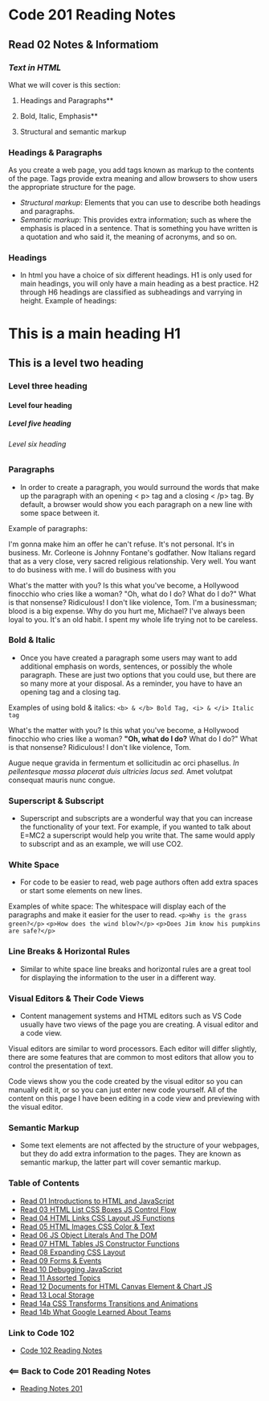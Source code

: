 # Code 201 Reading Notes
## Read 02 Notes & Informatiom

### ***Text in HTML***
What we will cover is this section:

  1. Headings and Paragraphs**

  2. Bold, Italic, Emphasis**

  3. Structural and semantic markup

### Headings & Paragraphs 
As you create a web page, you add tags known as markup to the contents of the page. Tags provide extra meaning and allow browsers to show users the appropriate structure for the page.
- *Structural markup*: Elements that you can use to describe both headings and paragraphs. 
- *Semantic markup*: This provides extra information; such as where the emphasis is placed in a sentence. That is something you have written is a quotation and who said it, the meaning of acronyms, and so on.

### Headings
- In html you have a choice of six different headings. H1 is only used for main headings, you will only have a main heading as a best practice. H2 through H6 headings are classified as subheadings and varrying in height. Example of headings:
<h1>This is a main heading H1</h1>
<h2>This is a level two heading</h2>
<h3>Level three heading</h3>
<h4>Level four heading</h4>
<h5>Level five heading</h5>
<h6>Level six heading</h6>

### Paragraphs
- In order to create a paragraph, you would surround the words that make up the paragraph with an opening < p> tag and a closing < /p> tag. By default, a browser would show you each paragraph on a new line with some space between it. 

Example of paragraphs:
<p>I'm gonna make him an offer he can't refuse. It's not personal. It's in business. Mr. Corleone is Johnny Fontane's godfather. Now Italians regard that as a very close, very sacred religious relationship. Very well. You want to do business with me. I will do business with you</p>

<p>What's the matter with you? Is this what you've become, a Hollywood finocchio who cries like a woman? "Oh, what do I do? What do I do?" What is that nonsense? Ridiculous! I don't like violence, Tom. I'm a businessman; blood is a big expense. Why do you hurt me, Michael? I've always been loyal to you. It's an old habit. I spent my whole life trying not to be careless.</p>

### Bold & Italic
- Once you have created a paragraph some users may want to add additional emphasis on words, sentences, or possibly the whole paragraph. These are just two options that you could use, but there are so many more at your disposal. As a reminder, you have to have an opening tag and a closing tag. 

Examples of using bold & italics: `<b> & </b> Bold Tag, <i> & </i> Italic tag`
<p>What's the matter with you? Is this what you've become, a Hollywood finocchio who cries like a woman? <b>"Oh, what do I do?</b> What do I do?" What is that nonsense? Ridiculous! I don't like violence, Tom.
<p>Augue neque gravida in fermentum et sollicitudin ac orci phasellus. <i> In pellentesque massa placerat duis ultricies lacus sed.</i> Amet volutpat consequat mauris nunc congue.

### Superscript & Subscript
- Superscript and subscripts are a wonderful way that you can increase the functionality of your text. For example, if you wanted to talk about E=MC2 a superscript would help you write that. The same would apply to subscript and as an example, we will use CO2.

### White Space
- For code to be easier to read, web page authors often add extra spaces or start some elements on new lines. 

Examples of white space: The whitespace will display each of the paragraphs and make it easier for the user to read. 
`<p>Why is the grass green?</p>`
`<p>How does the wind blow?</p>`
`<p>Does Jim know his pumpkins are safe?</p>`

### Line Breaks & Horizontal Rules
- Similar to white space line breaks and horizontal rules are a great tool for   displaying the information to the user in a different way.


### Visual Editors & Their Code Views
- Content management systems and HTML editors such as VS Code usually have two views of the page you are creating. A visual editor and a code view. 

Visual editors are similar to word processors. Each editor will differ slightly, there are some features that are common to most editors that allow you to control the presentation of text. 

Code views show you the code created by the visual editor so you can manually edit it, or so you can just enter new code yourself. All of the content on this page I have been editing in a code view and previewing with the visual editor. 

### Semantic Markup
- Some text elements are not affected by the structure of your webpages, but they do add extra information to the pages. They are known as semantic markup, the latter part will cover semantic markup. 

### Table of Contents
- [Read 01 Introductions to HTML and JavaScript](Read01.md)
- [Read 03 HTML List CSS Boxes JS Control Flow](Read03.md)
- [Read 04 HTML Links CSS Layout JS Functions](Read04.md)
- [Read 05 HTML Images CSS Color & Text](Read05.md)
- [Read 06 JS Object Literals And The DOM](Read06.md)
- [Read 07 HTML Tables JS Constructor Functions](Read07.md)
- [Read 08 Expanding CSS Layout](Read08.md)
- [Read 09 Forms & Events](Read09.md)
- [Read 10 Debugging JavaScript](Read10.md)
- [Read 11 Assorted Topics](Read11.md)
- [Read 12 Documents for HTML Canvas Element & Chart JS](Read12.md)
- [Read 13 Local Storage](Read13.md)
- [Read 14a CSS Transforms Transitions and Animations](Read14A.md)
- [Read 14b What Google Learned About Teams](Read14A.md)

### Link to Code 102
- [Code 102 Reading Notes](https://jtaisey389.github.io/reading-notes/)

### <== Back to Code 201 Reading Notes
- [Reading Notes 201](https://jtaisey389.github.io/reading-notes201.md/)